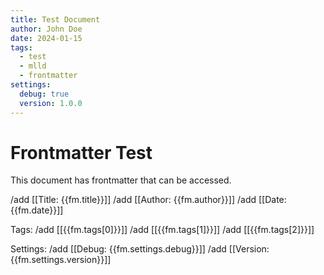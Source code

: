 ```yaml
---
title: Test Document
author: John Doe
date: 2024-01-15
tags:
  - test
  - mlld
  - frontmatter
settings:
  debug: true
  version: 1.0.0
---
```


# Frontmatter Test

This document has frontmatter that can be accessed.

/add [[Title: {{fm.title}}]]
/add [[Author: {{fm.author}}]]
/add [[Date: {{fm.date}}]]

Tags:
/add [[{{fm.tags[0]}}]]
/add [[{{fm.tags[1]}}]]
/add [[{{fm.tags[2]}}]]

Settings:
/add [[Debug: {{fm.settings.debug}}]]
/add [[Version: {{fm.settings.version}}]]